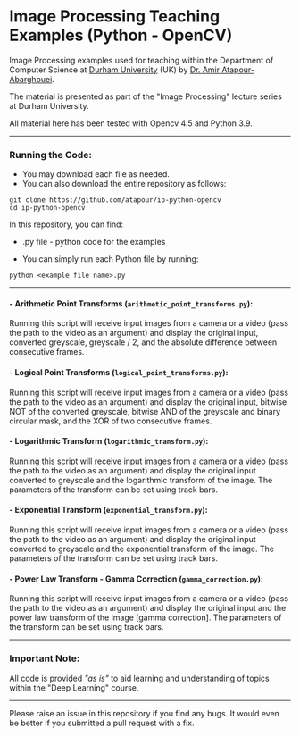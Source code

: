 # Image Processing Teaching Examples (Python - OpenCV)

Image Processing examples used for teaching within the Department of Computer Science at [Durham University](https://www.durham.ac.uk/) (UK) by [Dr. Amir Atapour-Abarghouei](http://www.atapour.co.uk/).

The material is presented as part of the "Image Processing" lecture series at Durham University.

All material here has been tested with Opencv 4.5 and Python 3.9.

---

### Running the Code:

- You may download each file as needed.
- You can also download the entire repository as follows:

```
git clone https://github.com/atapour/ip-python-opencv
cd ip-python-opencv
```
In this repository, you can find:

+ .py file - python code for the examples

- You can simply run each Python file by running:

```
python <example file name>.py
```

---

#### - Arithmetic Point Transforms (```arithmetic_point_transforms.py```):
Running this script will receive input images from a camera or a video (pass the path to the video as an argument) and display the original input, converted greyscale, greyscale / 2, and the absolute difference between consecutive frames.

#### - Logical Point Transforms (```logical_point_transforms.py```):
Running this script will receive input images from a camera or a video (pass the path to the video as an argument) and display the original input, bitwise NOT of the converted greyscale, bitwise AND of the greyscale and binary circular mask, and the XOR of two consecutive frames.

#### - Logarithmic Transform (```logarithmic_transform.py```):
Running this script will receive input images from a camera or a video (pass the path to the video as an argument) and display the original input converted to greyscale and the logarithmic transform of the image. The parameters of the transform can be set using track bars.

#### - Exponential Transform (```exponential_transform.py```):
Running this script will receive input images from a camera or a video (pass the path to the video as an argument) and display the original input converted to greyscale and the exponential transform of the image. The parameters of the transform can be set using track bars.

#### - Power Law Transform - Gamma Correction (```gamma_correction.py```):
Running this script will receive input images from a camera or a video (pass the path to the video as an argument) and display the original input and the power law transform of the image [gamma correction]. The parameters of the transform can be set using track bars.



---

 ### Important Note:

All code is provided _"as is"_ to aid learning and understanding of topics within the "Deep Learning" course.

---

Please raise an issue in this repository if you find any bugs.
It would even be better if you submitted a pull request with a fix.
